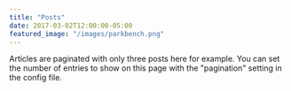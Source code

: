 ```yaml
---
title: "Posts"
date: 2017-03-02T12:00:00-05:00
featured_image: "/images/parkbench.png"
---
```

Articles are paginated with only three posts here for example. You can set the number of entries to show on this page with the "pagination" setting in the config file.
